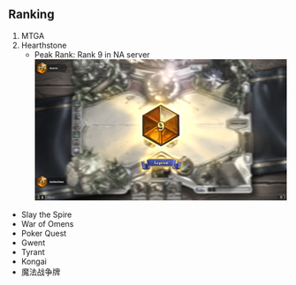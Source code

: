 ## Ranking

1. MTGA
2. Hearthstone
    - Peak Rank: Rank 9 in NA server
    ![Hearthstone_Rank_9_Legend](/images/Hearthstone_Rank_9_Legend.png)

- Slay the Spire
- War of Omens
- Poker Quest
- Gwent
- Tyrant
- Kongai
- 魔法战争牌
